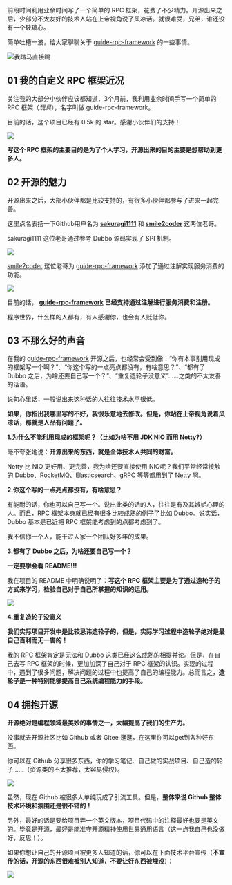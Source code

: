 前段时间利用业余时间写了一个简单的 RPC 框架，花费了不少精力。开源出来之后，少部分不太友好的技术人站在上帝视角说了风凉话。就很难受，兄弟，谁还没有一个玻璃心。

简单吐槽一波，给大家聊聊关于  [guide-rpc-framework](https://github.com/Snailclimb/guide-rpc-framework) 的一些事情。

![我踏马直接踢](https://gitee.com/SnailClimb/blog-images/raw/master/2020-08//006APoFYly1ghq7u1xl7rj30hs0hs0ty.jpg)

## 01 我的自定义 RPC 框架近况

关注我的大部分小伙伴应该都知道，3个月前，我利用业余时间手写一个简单的 RPC 框架（*玩具*），名字叫做 guide-rpc-framework。

目前的话，这个项目已经有 0.5k 的 star。感谢小伙伴们的支持！

![](https://gitee.com/SnailClimb/blog-images/raw/master/2020-08//image-20200904135138501.png)

**写这个 RPC 框架的主要目的是为了个人学习，开源出来的目的主要是想帮助到更多人。**

## 02 开源的魅力

开源出来之后，大部小伙伴都是比较支持的，有很多小伙伴都参与了进来一起完善。

这里点名表扬一下Github用户名为 **[sakuragi1111](https://github.com/sakuragi1111)**  和 **[smile2coder](https://github.com/smile2coder)**  这两位老哥。

sakuragi1111 这位老哥通过参考 Dubbo 源码实现了 SPI 机制。

![](https://gitee.com/SnailClimb/blog-images/raw/master/2020-08//image-20200904140045964.png)

[smile2coder](https://github.com/smile2coder) 这位老哥为  [guide-rpc-framework](https://github.com/Snailclimb/guide-rpc-framework) 添加了通过注解实现服务消费的功能。

![](https://gitee.com/SnailClimb/blog-images/raw/master/2020-08//image-20200904140604371.png)

目前的话， **[guide-rpc-framework](https://github.com/Snailclimb/guide-rpc-framework) 已经支持通过注解进行服务消费和注册。**

程序世界，什么样的人都有，有人感谢你，也会有人贬低你。

## 03 不那么好的声音

在我的 [guide-rpc-framework](https://github.com/Snailclimb/guide-rpc-framework)  开源之后，也经常会受到像：“你有本事别用现成的框架写一个啊？”、“你这个写的一点亮点都没有，有啥意思？”、“都有了 Dubbo 之后，为啥还要自己写一个？”、“重复造轮子没意义”......之类的不太友善的话语。

说句心里话，一般说出来这种话的人往往技术水平很低。

**如果，你指出我哪里写的不好，我很乐意地去修改。但是，你站在上帝视角说着风凉话，那就是人品有问题了。**

**1.为什么不能利用现成的框架呢？（比如为啥不用 JDK NIO 而用 Netty?）**

毫不夸张地说：**开源出来的东西，就是全体技术人共同的财富。**

Netty 比 NIO 更好用、更完善，我为啥还要直接使用 NIO呢？我们平常经常接触的 Dubbo、RocketMQ、Elasticsearch、gRPC 等等都用到了 Netty 啊。

**2.你这个写的一点亮点都没有，有啥意思？**

有能耐的话，你也可以自己写一个。说出此类的话的人，往往是有及其嫉妒心理的人。而且，RPC 框架本身就已经有很多比较成熟的例子了比如 Dubbo。说实话，Dubbo 基本是已近把 RPC 框架能考虑到的点都考虑到了。

我不信你一个人，能干过人家一个团队好多年的成果。

**3.都有了 Dubbo 之后，为啥还要自己写一个？**

**一定要学会看 README!!!** 

我在项目的 README  中明确说明了：**写这个 RPC 框架主要是为了通过造轮子的方式来学习，检验自己对于自己所掌握的知识的运用。**

![](https://gitee.com/SnailClimb/blog-images/raw/master/2020-08//image-20200904144336571.png)

**4.重复造轮子没意义**

**我们实际项目开发中是比较忌讳造轮子的，但是，实际学习过程中造轮子绝对是最自己百利而无一害的！** 

我的 RPC 框架肯定是无法和 Dubbo 这类已经这么成熟的相提并论。但是，在自己去写 RPC 框架的时候，更加加深了自己对于 RPC 框架的认识。实现的过程中，遇到了很多问题，解决问题的过程中也提高了自己的编程能力。总而言之，**造轮子是一种特别能够提高自己系统编程能力的手段。**

## 04 拥抱开源

**开源绝对是编程领域最美妙的事情之一，大幅提高了我们的生产力。**

没事就去开源社区比如 Github 或者 Gitee 逛逛，在这里你可以get到各种好东西。

你可以在 Github 分享很多东西，你的学习笔记、自己做的实战项目、自己造的轮子......（资源类的不太推荐，太容易侵权）。

![](https://gitee.com/SnailClimb/blog-images/raw/master/2020-08//640.png)

虽然，现在 Github 被很多人单纯玩成了引流工具。但是，**整体来说 Github 整体技术环境和氛围还是很不错的！** 

另外，最好的话是要给项目弄一个英文版本，项目代码中的注释最好也要是英文的。毕竟是开源，最好是能准守开源精神使用世界通用语言（这一点我自己也没做好，反思！）。

如果你想让自己的开源项目被更多人知道的话，你可以在下面技术平台宣传（**不宣传的话，开源的东西很难被别人知道，不要让好东西被埋没**）：

![](https://gitee.com/SnailClimb/blog-images/raw/master/2020-08//640-20200904150730507.png)

